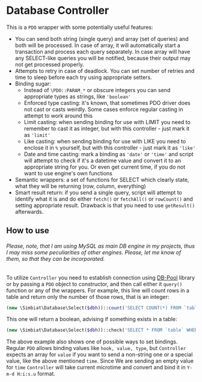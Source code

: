 # Database Controller

This is a `PDO` wrapper with some potentially useful features:
- You can send both string (single query) and array (set of queries) and both will be processed. In case of array, it will automatically start a transaction and process each query separately. In case array will have any SELECT-like queries you will be notified, because their output may not get processed properly.
- Attempts to retry in case of deadlock. You can set number of retries and time to sleep before each try using appropriate setters.
- Binding sugar:
    - Instead of `\PDO::PARAM_*` or obscure integers you can send appropriate types as strings, like `'boolean'`
    - Enforced type casting: it's known, that sometimes PDO driver does not cast or casts weirdly. Some cases enforce regular casting in attempt to work around this
    - Limit casting: when sending binding for use with LIMIT you need to remember to cast it as integer, but with this controller - just mark it as `'limit'`
    - Like casting: when sending binding for use with LIKE you need to enclose it in `%` yourself, but with this controller - just mark it as `'like'`
    - Date and time casting: mark a binding as `'date'` or `'time'` and script will attempt to check if it's a datetime value and convert it to an appropriate string for you. Or even get current time, if you do not want to use engine's own functions
- Semantic wrappers: a set of functions for SELECT which clearly state, what they will be returning (row, column, everything)
- Smart result return: if you send a single query, script will attempt to identify what it is and do either `fetch()` or `fetchAll()` or `rowCount()` and setting appropriate result. Drawback is that you need to use `getResult()` afterwards.

## How to use

###### *Please, note, that I am using MySQL as main DB engine in my projects, thus I may miss some peculiarities of other engines. Please, let me know of them, so that they can be incorporated.*

To utilize `Controller` you need to establish connection using [DB-Pool](https://github.com/Simbiat/db-pool) library or by passing a `PDO` object to constructor, and then call either it `query()` function or any of the wrappers. For example, this line will count rows in a table and return only the number of those rows, that is an integer:

```php
(new \Simbiat\Database\Select($dbh))::count('SELECT COUNT(*) FROM `table`');
```

This one will return a boolean, advising if something exists in a table:

```php
(new \Simbiat\Database\Select($dbh))::check('SELECT * FROM `table` WHERE `time`=:value', [':value'=>['', 'time']]);
```

The above example also shows one of possible ways to set bindings. Regular `PDO` allows binding values like `hook, value, type`, but `Controller` expects an array for `value` if you want to send a non-string one or a special value, like the above mentioned `time`. Since We are sending an empty value for `time` `Controller` will take current microtime and convert and bind it in `Y-m-d H:i:s.u` format.